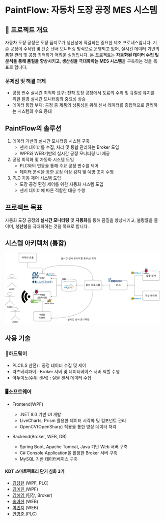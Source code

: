 # PaintFlow: 자동차 도장 공정 MES 시스템

## 🚗 프로젝트 개요

자동차 도장 공정은 도장 품지로가 생산성에 직결되는 중요한 제조 프로세스입니다. 기존 공정이 수작업 및 단순 센서 모니터링 방식으로 운영되고 있어, 실시간 데이터 기반의 품질 관리 및 공정 최적화가 어려운 실정입니다. 본 프로젝트는 **자동화된 데이터 수집 및 분석을 통해 품질을 향상시키고, 생산성을 극대화하는 MES 시스템**을 구축하는 것을 목표로 합니다.

### 문제점 및 해결 과제

* 공정 변수 실시간 최적화 요구: 전착 도장 공정에서 도료의 수위 및 규질성 유지를 위한 환경 실시간 모니터링의 중요성 상승
* 데이터 통합 부재: 공정 중 제품의 상품성을 위해 센서 데이터를 종합적으로 관리하는 시스템의 수요 증대

## PaintFlow의 솔루션

1. 데이터 기반의 실시간 모니터링 시스템 구축
    * 센서 데이터를 수집, 처리 및 통합 관리하는 Broker 도입
    * WPF와 WEB기반의 실시간 공정 모니터링 UI 제공
2. 공정 최적화 및 자동화 시스템 도입
    * PLC와의 연동을 통해 주요 공정 변수를 제어
    * 데이터 분석을 통한 공정 이상 감지 및 예방 조치 수행
3. PLC 자동 제어 시스템 도입
    * 도장 공정 환경 제어를 위한 자동화 시스템 도입
    * 센서 데이터에 따른 적합한 대응 수행

## 프로젝트 목표

자동화 도장 공정의 **실시간 모니터링** 및 **자동화**를 통해 품질을 향상시키고, 불량률을 줄이며, **생산성**을 극대화하는 것을 목표로 합니다.

## 시스템 아키텍처 (통합)

![1](/img/systemArchitecture.png)


## 사용 기술

### 🔨하드웨어

* PLC(LS 산전) : 공정 데이터 수집 및 제어
* 라즈베리파이 : Broker 서버 및 데이터베이스 서버 역할 수행
* 아두이노(수위 센서) : 실물 센서 데이터 수집

### 🖥️소프트웨어

* Frontend(WPF)
    * .NET 8.0 기반 UI 개발
    * LiveCharts, Prism 활용한 데이터 시각화 및 컴포넌트 관리
    * OpenCV(OpenSharp) 적용을 통한 영상 데이터 처리

* Backend(Broker, WEB, DB)
    * Spring Boot, Apache Tomcat, Java 기반 Web 서버 구축
    * C# Console Application을 활용한 Broker 서버 구축
    * MySQL 기반 데이터베이스 구축

#### KDT 스마트팩토리 단기 심화 3기
* <a href = "https://github.com/salt338-03">김창헌</a> (WPF, PLC)
* <a href = "https://github.com/Kim-yerin0904">김예린 </a> (WPF)
* <a href = "https://github.com/hyeyeoung">김혜영 </a> (팀장, Broker)
* <a href = "https://github.com/Ahyun-Song">송아현</a> (WEB)
* <a href = "https://github.com/rninji24">박민지</a> (WEB)
* <a href = "https://github.com/YoungJunBAS">안영준 </a> (PLC)
